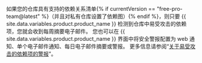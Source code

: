 如果您的仓库具有支持的依赖关系清单{% if currentVersion == "free-pro-team@latest" %}（并且对私有仓库设置了依赖图）{% endif %}，则只要 {{ site.data.variables.product.product_name }} 检测到仓库中易受攻击的依赖项，您就会收到每周摘要电子邮件。 您也可以在 {{ site.data.variables.product.product_name }} 界面中将安全警报配置为 web 通知、单个电子邮件通知、每日电子邮件摘要或警报。 更多信息请参阅“[关于易受攻击的依赖项的警报](/github/managing-security-vulnerabilities/about-alerts-for-vulnerable-dependencies)”。
